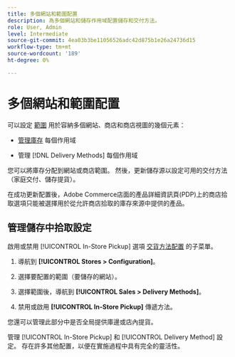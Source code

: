 ```yaml
---
title: 多個網站和範圍配置
description: 為多個網站和儲存作用域配置儲存和交付方法。
role: User, Admin
level: Intermediate
source-git-commit: 4ea03b3be11056526adc42d875b1e26a24736d15
workflow-type: tm+mt
source-wordcount: '189'
ht-degree: 0%

---
```


# 多個網站和範圍配置

可以設定 [範圍](https://docs.magento.com/user-guide/configuration/scope.html) 用於容納多個網站、商店和商店視圖的幾個元素：

- [管理庫存](https://docs.magento.com/user-guide/catalog/inventory-stock.html) 每個作用域

- 管理 [!DNL Delivery Methods] 每個作用域

您可以將庫存分配到網站或商店範圍。 然後，更新儲存源以設定可用的交付方法（家庭交付、儲存提貨）。

在成功更新配置後，Adobe Commerce店面的產品詳細資訊頁(PDP)上的商店拾取選項只能被選擇用於從允許商店拾取的庫存來源中提供的產品。

## 管理儲存中拾取設定

啟用或禁用 [!UICONTROL In-Store Pickup] 選項 [交貨方法配置](enable-general.md#delivery-methods) 的子菜單。

1. 導航到 **[!UICONTROL Stores > Configuration]**。

1. 選擇要配置的範圍（要儲存的網站）。

1. 選擇範圍後，導航到 **[!UICONTROL Sales > Delivery Methods]**。

1. 禁用或啟用 **[!UICONTROL In-Store Pickup]** 傳遞方法。

您還可以管理此部分中是否全局提供庫邊或店內提貨。

管理 [!UICONTROL In-Store Pickup] 和 [!UICONTROL Delivery Method] 設定。 存在許多其他配置，以便在實施過程中具有完全的靈活性。
